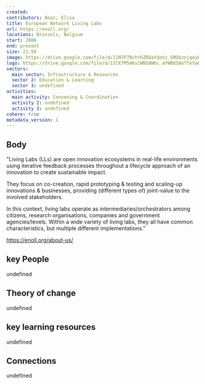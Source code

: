 ```yaml
---
created:
contributors: Boaz; Elisa
title: European Network Living Labs
url: https://enoll.org/
locations: Brussels, Belgium
start: 2006
end: present
size: 21-50
image: https://drive.google.com/file/d/11NTP7BchYhZRDaYQoVz_GMQbznjqeyE9/view?usp=drive_link
logo: https://drive.google.com/file/d/1ICKfM5mKsCWNS8W6c_aYWB8S8eTtkYwB/view?usp=drive_link
sectors:
  main sector: Infrastructure & Resources
  sector 2: Education & Learning
  sector 3: undefined
activities: 
  main activity: Convening & Coordination
  activity 2: undefined
  activity 3: undefined
cohere: true
metadata_version: 1
---
```



## Body

"Living Labs (LLs) are open innovation ecosystems in real-life environments using iterative feedback processes throughout a lifecycle approach of an innovation to create sustainable impact.

They focus on co-creation, rapid prototyping & testing and scaling-up innovations & businesses, providing (different types of) joint-value to the involved stakeholders.

In this context, living labs operate as intermediaries/orchestrators among citizens, research organisations, companies and government agencies/levels.
Within a wide variety of living labs, they all have common characteristics, but multiple different implementations."

https://enoll.org/about-us/

## key People

undefined

## Theory of change

undefined

## key learning resources

undefined

## Connections

undefined



